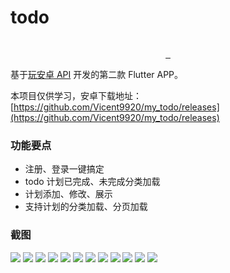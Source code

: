 # todo



<p align="center">
  <img src="./res/images/todo.png" alt="">
</p>
<p align="center">
  <a href="https://github.com/Vicent9920/my_todo/releases">
    <img src="https://img.shields.io/github/downloads/chengww5217/one_article/latest/total.svg?style=for-the-badge" alt="">
  </a>
  <a href="https://juejin.im/post/5cf0d254518825581878205c">
    <img src="https://img.shields.io/website/https/chengww.com/archives/write-your-second-flutter-app.html.svg?style=for-the-badge" alt="">
  </a>
  <a href="https://github.com/chengww5217/one_article/blob/master/License">
    <img src="https://img.shields.io/github/license/chengww5217/one_article.svg?style=for-the-badge" alt="">
  </a>
</p>



基于[玩安卓 API](https://www.wanandroid.com/blog/show/2442) 开发的第二款 Flutter APP。

本项目仅供学习，安卓下载地址：[https://github.com/Vicent9920/my_todo/releases](https://github.com/Vicent9920/my_todo/releases)

### 功能要点

- 注册、登录一键搞定
- todo 计划已完成、未完成分类加载
- 计划添加、修改、展示
- 支持计划的分类加载、分页加载

### 截图

![](./res/screenshots/screenshot-01.jpg)
![](./res/screenshots/screenshot-02.jpg)
![](./res/screenshots/screenshot-03.jpg)
![](./res/screenshots/screenshot-04.jpg)
![](./res/screenshots/screenshot-05.jpg)
![](./res/screenshots/screenshot-06.jpg)
![](./res/screenshots/screenshot-07.jpg)
![](./res/screenshots/screenshot-08.jpg)
![](./res/screenshots/screenshot-09.jpg)
![](./res/screenshots/screenshot-10.jpg)
![](./res/screenshots/screenshot-11.jpg)
![](./res/screenshots/screenshot-12.jpg)